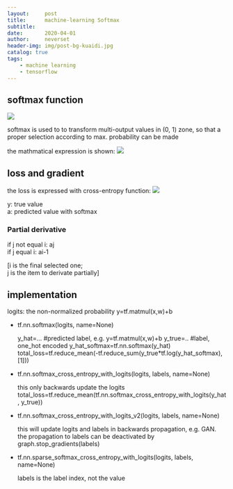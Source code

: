 ```yaml
---
layout:     post
title:      machine-learning Softmax
subtitle:   
date:       2020-04-01
author:     neverset
header-img: img/post-bg-kuaidi.jpg
catalog: true
tags:
    - machine learning
    - tensorflow
---
```


## softmax function

![](https://raw.githubusercontent.com/neverset123/cloudimg/master/Img20200401191034.png)

softmax is used to to transform multi-output values in (0, 1) zone, so that a proper selection according to max. probability can be made

the mathmatical expression is shown:
![](https://raw.githubusercontent.com/neverset123/cloudimg/master/Img20200401191542.png)

## loss and gradient

the loss is expressed with cross-entropy function:
![](https://raw.githubusercontent.com/neverset123/cloudimg/master/Img20200401191805.png)

y: true value   
a: predicted value with softmax

### Partial derivative
if j not equal i: aj    
if j equal i: ai-1

[i is the final selected one;   
j is the item to derivate partially]

## implementation

logits: the non-normalized probability y=tf.matmul(x,w)+b
* tf.nn.softmax(logits, name=None)

    y_hat=... #predicted label, e.g. y=tf.matmul(x,w)+b
    y_true=.. #label, one_hot encoded
    y_hat_softmax=tf.nn.softmax(y_hat)
    total_loss=tf.reduce_mean(-tf.reduce_sum(y_true*tf.log(y_hat_softmax), [1]))


* tf.nn.softmax_cross_entropy_with_logits(logits, labels, name=None)
    
    this only backwards update the logits
    total_loss=tf.reduce_mean(tf.nn.softmax_cross_entropy_with_logits(y_hat, y_true))

* tf.nn.softmax_cross_entropy_with_logits_v2(logits, labels, name=None)

    this will update logits and labels in backwards propagation, e.g. GAN. the propagation to labels can be deactivated by graph.stop_gradients(labels)

* tf.nn.sparse_softmax_cross_entropy_with_logits(logits, labels, name=None)

    labels is the label index, not the value 

